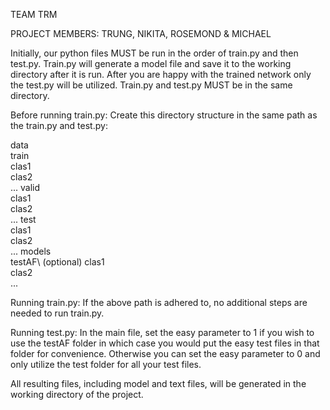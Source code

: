 TEAM TRM

PROJECT MEMBERS: TRUNG, NIKITA, ROSEMOND & MICHAEL

Initially, our python files MUST be run in the order of train.py and then test.py. Train.py will generate a model file and save it to the working directory after it is run. After you are happy with the trained network only the test.py will be utilized. Train.py and test.py MUST be in the same directory.

Before running train.py:
  Create this directory structure in the same path as the train.py and test.py:

  data\
    train\
      clas1\
      clas2\
      ...
    valid\
      clas1\
      clas2\
      ...
    test\
      clas1\
      clas2\
      ...
    models\
    testAF\ (optional)
      clas1\
      clas2\
      ...

Running train.py:
  If the above path is adhered to, no additional steps are needed to run train.py.

Running test.py:
  In the main file, set the easy parameter to 1 if you wish to use the testAF folder in which case you would put the easy test files in that folder for convenience. Otherwise you can set the easy parameter to 0 and only utilize the test folder for all your test files.

All resulting files, including model and text files, will be generated in the working directory of the project.
